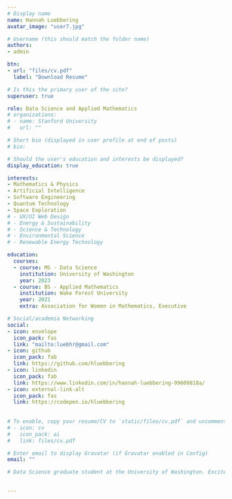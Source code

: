 ```yaml
---
# Display name
name: Hannah Luebbering
avatar_image: "user7.jpg"

# Username (this should match the folder name)
authors:
- admin

btn:
- url: "files/cv.pdf"
  label: "Download Resume"

# Is this the primary user of the site?
superuser: true

role: Data Science and Applied Mathematics
# organizations:
# - name: Stanford University
#   url: ""

# Short bio (displayed in user profile at end of posts)
# bio:

# Should the user's education and interests be displayed?
display_education: true

interests:
- Mathematics & Physics
- Artificial Intelligence
- Software Engineering
- Quantum Technology
- Space Exploration
# - UX/UI Web Design
# - Energy & Sustainability
# - Science & Technology
# - Environmental Science
# - Renewable Energy Technology

education:
  courses:
  - course: MS - Data Science
    institution: University of Washington
    year: 2023
  - course: BS - Applied Mathematics
    institution: Wake Forest University
    year: 2021
    extra: Association for Women in Mathematics, Executive

# Social/academia Networking
social:
- icon: envelope
  icon_pack: fas
  link: "mailto:luebhr@gmail.com"
- icon: github
  icon_pack: fab
  link: https://github.com/hluebbering
- icon: linkedin
  icon_pack: fab
  link: https://www.linkedin.com/in/hannah-luebbering-99609818a/
- icon: external-link-alt
  icon_pack: fas
  link: https://codepen.io/hluebbering
  
  
# To enable, copy your resume/CV to `static/files/cv.pdf` and uncomment the lines below.  
# - icon: cv
#   icon_pack: ai
#   link: files/cv.pdf

# Enter email to display Gravatar (if Gravatar enabled in Config)
email: ""

# Data Science graduate student at the University of Washington. Excited to apply mathematics and programming skills to solve real-world problems. Motivated to learn, grow, and excel in data science and technology to make a positive impact on society.

  
---
```






